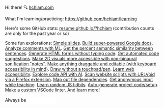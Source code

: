 Hi there! 🔍 [hchiam.com](https://hchiam.com)

What I'm learning/practicing: https://github.com/hchiam/learning

Here's some GitHub stats: [resume.github.io/?hchiam](https://resume.github.io/?hchiam) (contribution counts are only for the past year or so)

Some fun explorations: <!-- Fun stuff but also stuff I tend to refer to often. -->
[Simple slides](https://github.com/hchiam/slides).
[Build super-powered Google docs](https://github.com/hchiam/learning-google-apps-script).
[Analyze comments with ML](https://github.com/hchiam/comment-analysis).
[Get the percent semantic similarity between sentences](https://github.com/hchiam/text-similarity-test).
[Generate HTML forms without typing code](https://github.com/hchiam/html-template-generator).
[Get automated code suggestions](https://github.com/hchiam/sourcefetch-server).
[Make 2D visuals more accessible with non-binaural sonification "notes"](https://github.com/hchiam/_2DNote).
[Make anything draggable and editable (with keyboard accessibility in mind)](https://github.com/hchiam/draggable).
[Draw without a touchpad/pen](https://github.com/hchiam/draw-with-mouse-and-spacebar).
[Learn web accessibility](https://github.com/hchiam/web-accessibility-course-notes).
[Explore code API with AI](https://github.com/hchiam/code-explorer).
[Scan website scripts with URLVoid via a Firefox extension](https://github.com/hchiam/urlvoid-firefox-extension).
[Map out file dependencies](https://github.com/hchiam/deps).
[Get anonymous input while teaching](https://github.com/hchiam/anonymous-input).
[Learn random JS tidbits](https://github.com/hchiam/learning-js).
[Auto-generate project code/setup](https://github.com/hchiam/generator-hchiam-learning).
[Make a custom VSCode linter](https://github.com/hchiam/custom-vscode-linter).
And [learn more](https://github.com/hchiam/learning)!

Always be <a href="https://github.com/hchiam/learning"><img align="center" src="animation.svg" height="24px" alt="Learning"/></a>

<!-- <a href="https://hchiam.github.io/?can-you-find-all-the-hidden-features?">
  <img align="center" src="header.svg" width="400" height="60" alt="" onerror="this.style.display='none'"/>
</a> -->

<!-- **hchiam/hchiam** is a ✨ _special_ ✨ repository because its `README.md` (this file) appears on your GitHub profile. -->
